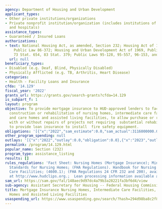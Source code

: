 ```yaml
---
agency: Department of Housing and Urban Development
applicant_types:
- Other private institutions/organizations
- Private nonprofit institution/organization (includes institutions of higher education
  and hospitals)
assistance_types:
- Guaranteed / Insured Loans
authorizations:
- text: National Housing Act, as amended, Section 232; Housing Act of 1959, as amended,
    Public Law 86-372; Housing and Urban Development Act of 1969, Public Law 91-152,
    73 Stat. 654, 83 Stat. 379; Public Laws 95-128, 95-557, 96-153, and 98-181.
  url: null
beneficiary_types:
- Disabled (e.g. Deaf, Blind, Physically Disabled)
- Physically Afflicted (e.g. TB, Arthritis, Heart Disease)
categories:
- Health - Facility Loans and Insurance
cfda: '14.129'
fiscal_year: '2022'
grants_url: https://grants.gov/search-grants?cfda=14.129
is_subpart_f: 1
layout: program
objective: To provide mortgage insurance to HUD-approved lenders to facilitate the
  construction or rehabilitation of nursing homes, intermediate care facilities, board
  and care homes and assisted living facilities, to allow purchase or refinancing
  with or without repairs of projects not requiring  substantial rehabilitation, and
  to provide loan insurance to install  fire safety equipment.
obligations: '[{"x":"2022","sam_estimate":0.0,"sam_actual":3116000000.0,"usa_spending_actual":0.0},{"x":"2023","sam_estimate":3142000000.0,"sam_actual":0.0,"usa_spending_actual":0.0},{"x":"2024","sam_estimate":3142000000.0,"sam_actual":0.0,"usa_spending_actual":0.0}]'
other_program_spending: null
outlays: '[{"x":"2022","outlay":0.0,"obligation":0.0},{"x":"2023","outlay":0.0,"obligation":0.0},{"x":"2024","outlay":0.0,"obligation":0.0}]'
permalink: /program/14.129.html
popular_name: Section (232)
program_type: assistance_listing
results: []
rules_regulations: 'Fact Sheet: Nursing Homes (Mortgage Insurance); Minimum Property
  Standards for Nursing Homes; (FHA Regulations). Handbook for Nursing Homes and Intermediate
  Care Facilities; (4600.1); (FHA Regulations 24 CFR 232 and 200), available on HUDCLIPS
  at http://www.hudclips.org.;  Lean processing information available at www.fha.gov/232lenderprocessing'
sam_url: https://sam.gov/fal/148aec9d97dc4a79b3a28221fa3bf6d4/view
sub-agency: Assistant Secretary for Housing -- Federal Housing Commissioner
title: Mortgage Insurance Nursing Homes, Intermediate Care Facilities, Board and Care
  Homes and Assisted Living Facilities
usaspending_url: https://www.usaspending.gov/search/?hash=294d98ba8c2f8e8c27a54da6e8781722
---
```

